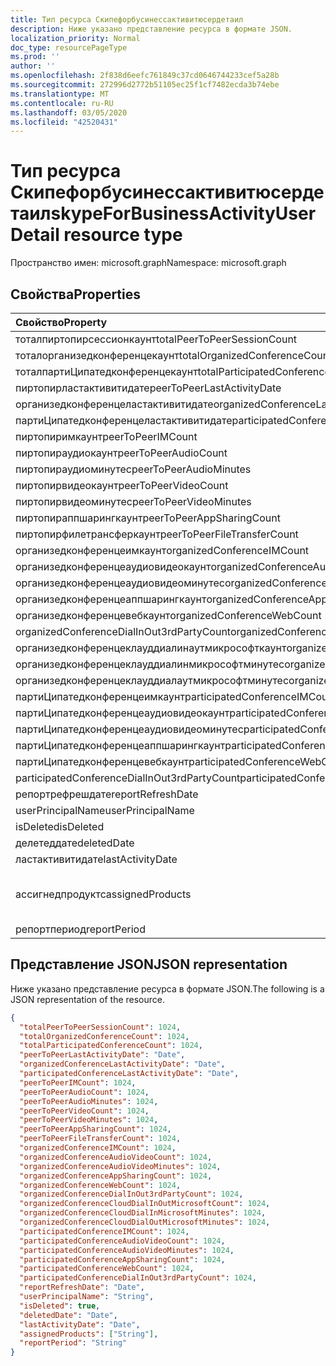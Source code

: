 ```yaml
---
title: Тип ресурса Скипефорбусинессактивитюсердетаил
description: Ниже указано представление ресурса в формате JSON.
localization_priority: Normal
doc_type: resourcePageType
ms.prod: ''
author: ''
ms.openlocfilehash: 2f838d6eefc761849c37cd0646744233cef5a28b
ms.sourcegitcommit: 272996d2772b51105ec25f1cf7482ecda3b74ebe
ms.translationtype: MT
ms.contentlocale: ru-RU
ms.lasthandoff: 03/05/2020
ms.locfileid: "42520431"
---
```

# <a name="skypeforbusinessactivityuserdetail-resource-type"></a><span data-ttu-id="97af3-103">Тип ресурса Скипефорбусинессактивитюсердетаил</span><span class="sxs-lookup"><span data-stu-id="97af3-103">skypeForBusinessActivityUserDetail resource type</span></span>

<span data-ttu-id="97af3-104">Пространство имен: microsoft.graph</span><span class="sxs-lookup"><span data-stu-id="97af3-104">Namespace: microsoft.graph</span></span>

## <a name="properties"></a><span data-ttu-id="97af3-105">Свойства</span><span class="sxs-lookup"><span data-stu-id="97af3-105">Properties</span></span>

| <span data-ttu-id="97af3-106">Свойство</span><span class="sxs-lookup"><span data-stu-id="97af3-106">Property</span></span>                                 | <span data-ttu-id="97af3-107">Тип</span><span class="sxs-lookup"><span data-stu-id="97af3-107">Type</span></span>              |
| :--------------------------------------- | :---------------- |
| <span data-ttu-id="97af3-108">тоталпиртопирсессионкаунт</span><span class="sxs-lookup"><span data-stu-id="97af3-108">totalPeerToPeerSessionCount</span></span>              | <span data-ttu-id="97af3-109">Int64</span><span class="sxs-lookup"><span data-stu-id="97af3-109">Int64</span></span>             |
| <span data-ttu-id="97af3-110">тоталорганизедконференцекаунт</span><span class="sxs-lookup"><span data-stu-id="97af3-110">totalOrganizedConferenceCount</span></span>            | <span data-ttu-id="97af3-111">Int64</span><span class="sxs-lookup"><span data-stu-id="97af3-111">Int64</span></span>             |
| <span data-ttu-id="97af3-112">тоталпартиЦипатедконференцекаунт</span><span class="sxs-lookup"><span data-stu-id="97af3-112">totalParticipatedConferenceCount</span></span>         | <span data-ttu-id="97af3-113">Int64</span><span class="sxs-lookup"><span data-stu-id="97af3-113">Int64</span></span>             |
| <span data-ttu-id="97af3-114">пиртопирластактивитидате</span><span class="sxs-lookup"><span data-stu-id="97af3-114">peerToPeerLastActivityDate</span></span>               | <span data-ttu-id="97af3-115">Дата</span><span class="sxs-lookup"><span data-stu-id="97af3-115">Date</span></span>              |
| <span data-ttu-id="97af3-116">организедконференцеластактивитидате</span><span class="sxs-lookup"><span data-stu-id="97af3-116">organizedConferenceLastActivityDate</span></span>      | <span data-ttu-id="97af3-117">Дата</span><span class="sxs-lookup"><span data-stu-id="97af3-117">Date</span></span>              |
| <span data-ttu-id="97af3-118">партиЦипатедконференцеластактивитидате</span><span class="sxs-lookup"><span data-stu-id="97af3-118">participatedConferenceLastActivityDate</span></span>   | <span data-ttu-id="97af3-119">Дата</span><span class="sxs-lookup"><span data-stu-id="97af3-119">Date</span></span>              |
| <span data-ttu-id="97af3-120">пиртопиримкаунт</span><span class="sxs-lookup"><span data-stu-id="97af3-120">peerToPeerIMCount</span></span>                        | <span data-ttu-id="97af3-121">Int64</span><span class="sxs-lookup"><span data-stu-id="97af3-121">Int64</span></span>             |
| <span data-ttu-id="97af3-122">пиртопираудиокаунт</span><span class="sxs-lookup"><span data-stu-id="97af3-122">peerToPeerAudioCount</span></span>                     | <span data-ttu-id="97af3-123">Int64</span><span class="sxs-lookup"><span data-stu-id="97af3-123">Int64</span></span>             |
| <span data-ttu-id="97af3-124">пиртопираудиоминутес</span><span class="sxs-lookup"><span data-stu-id="97af3-124">peerToPeerAudioMinutes</span></span>                   | <span data-ttu-id="97af3-125">Int64</span><span class="sxs-lookup"><span data-stu-id="97af3-125">Int64</span></span>             |
| <span data-ttu-id="97af3-126">пиртопирвидеокаунт</span><span class="sxs-lookup"><span data-stu-id="97af3-126">peerToPeerVideoCount</span></span>                     | <span data-ttu-id="97af3-127">Int64</span><span class="sxs-lookup"><span data-stu-id="97af3-127">Int64</span></span>             |
| <span data-ttu-id="97af3-128">пиртопирвидеоминутес</span><span class="sxs-lookup"><span data-stu-id="97af3-128">peerToPeerVideoMinutes</span></span>                   | <span data-ttu-id="97af3-129">Int64</span><span class="sxs-lookup"><span data-stu-id="97af3-129">Int64</span></span>             |
| <span data-ttu-id="97af3-130">пиртопираппшарингкаунт</span><span class="sxs-lookup"><span data-stu-id="97af3-130">peerToPeerAppSharingCount</span></span>                | <span data-ttu-id="97af3-131">Int64</span><span class="sxs-lookup"><span data-stu-id="97af3-131">Int64</span></span>             |
| <span data-ttu-id="97af3-132">пиртопирфилетрансферкаунт</span><span class="sxs-lookup"><span data-stu-id="97af3-132">peerToPeerFileTransferCount</span></span>              | <span data-ttu-id="97af3-133">Int64</span><span class="sxs-lookup"><span data-stu-id="97af3-133">Int64</span></span>             |
| <span data-ttu-id="97af3-134">организедконференцеимкаунт</span><span class="sxs-lookup"><span data-stu-id="97af3-134">organizedConferenceIMCount</span></span>               | <span data-ttu-id="97af3-135">Int64</span><span class="sxs-lookup"><span data-stu-id="97af3-135">Int64</span></span>             |
| <span data-ttu-id="97af3-136">организедконференцеаудиовидеокаунт</span><span class="sxs-lookup"><span data-stu-id="97af3-136">organizedConferenceAudioVideoCount</span></span>       | <span data-ttu-id="97af3-137">Int64</span><span class="sxs-lookup"><span data-stu-id="97af3-137">Int64</span></span>             |
| <span data-ttu-id="97af3-138">организедконференцеаудиовидеоминутес</span><span class="sxs-lookup"><span data-stu-id="97af3-138">organizedConferenceAudioVideoMinutes</span></span>     | <span data-ttu-id="97af3-139">Int64</span><span class="sxs-lookup"><span data-stu-id="97af3-139">Int64</span></span>             |
| <span data-ttu-id="97af3-140">организедконференцеаппшарингкаунт</span><span class="sxs-lookup"><span data-stu-id="97af3-140">organizedConferenceAppSharingCount</span></span>       | <span data-ttu-id="97af3-141">Int64</span><span class="sxs-lookup"><span data-stu-id="97af3-141">Int64</span></span>             |
| <span data-ttu-id="97af3-142">организедконференцевебкаунт</span><span class="sxs-lookup"><span data-stu-id="97af3-142">organizedConferenceWebCount</span></span>              | <span data-ttu-id="97af3-143">Int64</span><span class="sxs-lookup"><span data-stu-id="97af3-143">Int64</span></span>             |
| <span data-ttu-id="97af3-144">organizedConferenceDialInOut3rdPartyCount</span><span class="sxs-lookup"><span data-stu-id="97af3-144">organizedConferenceDialInOut3rdPartyCount</span></span> | <span data-ttu-id="97af3-145">Int64</span><span class="sxs-lookup"><span data-stu-id="97af3-145">Int64</span></span>             |
| <span data-ttu-id="97af3-146">организедконференцеклауддиалинаутмикрософткаунт</span><span class="sxs-lookup"><span data-stu-id="97af3-146">organizedConferenceCloudDialInOutMicrosoftCount</span></span> | <span data-ttu-id="97af3-147">Int64</span><span class="sxs-lookup"><span data-stu-id="97af3-147">Int64</span></span>             |
| <span data-ttu-id="97af3-148">организедконференцеклауддиалинмикрософтминутес</span><span class="sxs-lookup"><span data-stu-id="97af3-148">organizedConferenceCloudDialInMicrosoftMinutes</span></span> | <span data-ttu-id="97af3-149">Int64</span><span class="sxs-lookup"><span data-stu-id="97af3-149">Int64</span></span>             |
| <span data-ttu-id="97af3-150">организедконференцеклауддиалаутмикрософтминутес</span><span class="sxs-lookup"><span data-stu-id="97af3-150">organizedConferenceCloudDialOutMicrosoftMinutes</span></span> | <span data-ttu-id="97af3-151">Int64</span><span class="sxs-lookup"><span data-stu-id="97af3-151">Int64</span></span>             |
| <span data-ttu-id="97af3-152">партиЦипатедконференцеимкаунт</span><span class="sxs-lookup"><span data-stu-id="97af3-152">participatedConferenceIMCount</span></span>           | <span data-ttu-id="97af3-153">Int64</span><span class="sxs-lookup"><span data-stu-id="97af3-153">Int64</span></span>             |
| <span data-ttu-id="97af3-154">партиЦипатедконференцеаудиовидеокаунт</span><span class="sxs-lookup"><span data-stu-id="97af3-154">participatedConferenceAudioVideoCount</span></span>   | <span data-ttu-id="97af3-155">Int64</span><span class="sxs-lookup"><span data-stu-id="97af3-155">Int64</span></span>             |
| <span data-ttu-id="97af3-156">партиЦипатедконференцеаудиовидеоминутес</span><span class="sxs-lookup"><span data-stu-id="97af3-156">participatedConferenceAudioVideoMinutes</span></span> | <span data-ttu-id="97af3-157">Int64</span><span class="sxs-lookup"><span data-stu-id="97af3-157">Int64</span></span>             |
| <span data-ttu-id="97af3-158">партиЦипатедконференцеаппшарингкаунт</span><span class="sxs-lookup"><span data-stu-id="97af3-158">participatedConferenceAppSharingCount</span></span>   | <span data-ttu-id="97af3-159">Int64</span><span class="sxs-lookup"><span data-stu-id="97af3-159">Int64</span></span>             |
| <span data-ttu-id="97af3-160">партиЦипатедконференцевебкаунт</span><span class="sxs-lookup"><span data-stu-id="97af3-160">participatedConferenceWebCount</span></span>          | <span data-ttu-id="97af3-161">Int64</span><span class="sxs-lookup"><span data-stu-id="97af3-161">Int64</span></span>             |
| <span data-ttu-id="97af3-162">participatedConferenceDialInOut3rdPartyCount</span><span class="sxs-lookup"><span data-stu-id="97af3-162">participatedConferenceDialInOut3rdPartyCount</span></span> | <span data-ttu-id="97af3-163">Int64</span><span class="sxs-lookup"><span data-stu-id="97af3-163">Int64</span></span>             |
| <span data-ttu-id="97af3-164">репортрефрешдате</span><span class="sxs-lookup"><span data-stu-id="97af3-164">reportRefreshDate</span></span>                        | <span data-ttu-id="97af3-165">Дата</span><span class="sxs-lookup"><span data-stu-id="97af3-165">Date</span></span>              |
| <span data-ttu-id="97af3-166">userPrincipalName</span><span class="sxs-lookup"><span data-stu-id="97af3-166">userPrincipalName</span></span>                        | <span data-ttu-id="97af3-167">String</span><span class="sxs-lookup"><span data-stu-id="97af3-167">String</span></span>            |
| <span data-ttu-id="97af3-168">isDeleted</span><span class="sxs-lookup"><span data-stu-id="97af3-168">isDeleted</span></span>                                | <span data-ttu-id="97af3-169">Boolean</span><span class="sxs-lookup"><span data-stu-id="97af3-169">Boolean</span></span>           |
| <span data-ttu-id="97af3-170">делетеддате</span><span class="sxs-lookup"><span data-stu-id="97af3-170">deletedDate</span></span>                              | <span data-ttu-id="97af3-171">Дата</span><span class="sxs-lookup"><span data-stu-id="97af3-171">Date</span></span>              |
| <span data-ttu-id="97af3-172">ластактивитидате</span><span class="sxs-lookup"><span data-stu-id="97af3-172">lastActivityDate</span></span>                         | <span data-ttu-id="97af3-173">Дата</span><span class="sxs-lookup"><span data-stu-id="97af3-173">Date</span></span>              |
| <span data-ttu-id="97af3-174">ассигнедпродуктс</span><span class="sxs-lookup"><span data-stu-id="97af3-174">assignedProducts</span></span>                         | <span data-ttu-id="97af3-175">Коллекция объектов string</span><span class="sxs-lookup"><span data-stu-id="97af3-175">String collection</span></span> |
| <span data-ttu-id="97af3-176">репортпериод</span><span class="sxs-lookup"><span data-stu-id="97af3-176">reportPeriod</span></span>                             | <span data-ttu-id="97af3-177">String</span><span class="sxs-lookup"><span data-stu-id="97af3-177">String</span></span>            |

## <a name="json-representation"></a><span data-ttu-id="97af3-178">Представление JSON</span><span class="sxs-lookup"><span data-stu-id="97af3-178">JSON representation</span></span>

<span data-ttu-id="97af3-179">Ниже указано представление ресурса в формате JSON.</span><span class="sxs-lookup"><span data-stu-id="97af3-179">The following is a JSON representation of the resource.</span></span>

<!-- {
  "blockType": "resource",
  "@odata.type": "microsoft.graph.skypeForBusinessActivityUserDetail"
} -->

```json
{
  "totalPeerToPeerSessionCount": 1024, 
  "totalOrganizedConferenceCount": 1024, 
  "totalParticipatedConferenceCount": 1024, 
  "peerToPeerLastActivityDate": "Date", 
  "organizedConferenceLastActivityDate": "Date", 
  "participatedConferenceLastActivityDate": "Date", 
  "peerToPeerIMCount": 1024, 
  "peerToPeerAudioCount": 1024, 
  "peerToPeerAudioMinutes": 1024, 
  "peerToPeerVideoCount": 1024, 
  "peerToPeerVideoMinutes": 1024, 
  "peerToPeerAppSharingCount": 1024, 
  "peerToPeerFileTransferCount": 1024, 
  "organizedConferenceIMCount": 1024, 
  "organizedConferenceAudioVideoCount": 1024, 
  "organizedConferenceAudioVideoMinutes": 1024, 
  "organizedConferenceAppSharingCount": 1024, 
  "organizedConferenceWebCount": 1024, 
  "organizedConferenceDialInOut3rdPartyCount": 1024, 
  "organizedConferenceCloudDialInOutMicrosoftCount": 1024, 
  "organizedConferenceCloudDialInMicrosoftMinutes": 1024, 
  "organizedConferenceCloudDialOutMicrosoftMinutes": 1024, 
  "participatedConferenceIMCount": 1024, 
  "participatedConferenceAudioVideoCount": 1024, 
  "participatedConferenceAudioVideoMinutes": 1024, 
  "participatedConferenceAppSharingCount": 1024, 
  "participatedConferenceWebCount": 1024, 
  "participatedConferenceDialInOut3rdPartyCount": 1024, 
  "reportRefreshDate": "Date", 
  "userPrincipalName": "String", 
  "isDeleted": true, 
  "deletedDate": "Date", 
  "lastActivityDate": "Date", 
  "assignedProducts": ["String"], 
  "reportPeriod": "String"
}
```
